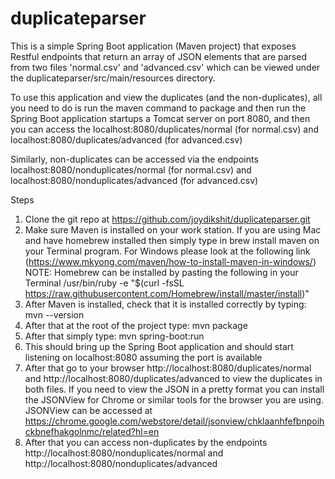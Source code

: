 # duplicateparser

This is a simple Spring Boot application (Maven project) that exposes Restful endpoints that return an array of JSON elements that are parsed
from two files 'normal.csv' and 'advanced.csv' which can be viewed under the duplicateparser/src/main/resources directory.

To use this application and view the duplicates (and the non-duplicates), all you need to do is run the maven command to package
and then run the Spring Boot application startups a Tomcat server on port 8080, and then you can access the 
localhost:8080/duplicates/normal (for normal.csv)
and 
localhost:8080/duplicates/advanced (for advanced.csv)

Similarly, non-duplicates can be accessed via the endpoints 
localhost:8080/nonduplicates/normal (for normal.csv)
and 
localhost:8080/nonduplicates/advanced (for advanced.csv)

Steps

1. Clone the git repo at https://github.com/joydikshit/duplicateparser.git
2. Make sure Maven is installed on your work station. If you are using Mac and have homebrew installed then simply type
   in brew install maven on your Terminal program. For Windows please look at the following link (https://www.mkyong.com/maven/how-to-install-maven-in-windows/)  
   NOTE: Homebrew can be installed by pasting the following in your Terminal
   /usr/bin/ruby -e "$(curl -fsSL https://raw.githubusercontent.com/Homebrew/install/master/install)"
3. After Maven is installed, check that it is installed correctly by typing: mvn --version
4. After that at the root of the project type: mvn package
5. After that simply type: mvn spring-boot:run
6. This should bring up the Spring Boot application and should start listening on localhost:8080 assuming the port is available
7. After that go to your browser http://localhost:8080/duplicates/normal and http://localhost:8080/duplicates/advanced to view the duplicates
   in both files. If you need to view the JSON in a pretty format you can install the JSONView for Chrome or similar tools for
   the browser you are using. JSONView can be accessed at https://chrome.google.com/webstore/detail/jsonview/chklaanhfefbnpoihckbnefhakgolnmc/related?hl=en
8. After that you can access non-duplicates by the endpoints http://localhost:8080/nonduplicates/normal and 
   http://localhost:8080/nonduplicates/advanced
   
